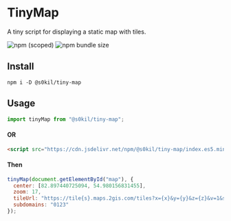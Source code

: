 # TinyMap

A tiny script for displaying a static map with tiles.

![npm (scoped)](https://img.shields.io/npm/v/@s0kil/tiny-map?style=for-the-badge)
![npm bundle size](https://img.shields.io/bundlephobia/min/@s0kil/tiny-map?style=for-the-badge)

## Install

`npm i -D @s0kil/tiny-map`

## Usage

```javascript
import tinyMap from "@s0kil/tiny-map";
```

#### OR

```html
<script src="https://cdn.jsdelivr.net/npm/@s0kil/tiny-map/index.es5.min.js"></script>
```

#### Then

```javascript
tinyMap(document.getElementById("map"), {
  center: [82.897440725094, 54.980156831455],
  zoom: 17,
  tileUrl: "https://tile{s}.maps.2gis.com/tiles?x={x}&y={y}&z={z}&v=1&size=64",
  subdomains: "0123"
});
```
